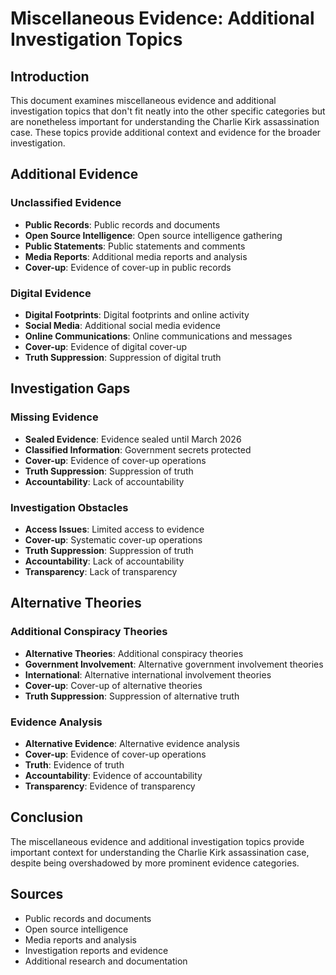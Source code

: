 # Miscellaneous Evidence: Additional Investigation Topics

## Introduction

This document examines miscellaneous evidence and additional investigation topics that don't fit neatly into the other specific categories but are nonetheless important for understanding the Charlie Kirk assassination case. These topics provide additional context and evidence for the broader investigation.

## Additional Evidence

### Unclassified Evidence
- **Public Records**: Public records and documents
- **Open Source Intelligence**: Open source intelligence gathering
- **Public Statements**: Public statements and comments
- **Media Reports**: Additional media reports and analysis
- **Cover-up**: Evidence of cover-up in public records

### Digital Evidence
- **Digital Footprints**: Digital footprints and online activity
- **Social Media**: Additional social media evidence
- **Online Communications**: Online communications and messages
- **Cover-up**: Evidence of digital cover-up
- **Truth Suppression**: Suppression of digital truth

## Investigation Gaps

### Missing Evidence
- **Sealed Evidence**: Evidence sealed until March 2026
- **Classified Information**: Government secrets protected
- **Cover-up**: Evidence of cover-up operations
- **Truth Suppression**: Suppression of truth
- **Accountability**: Lack of accountability

### Investigation Obstacles
- **Access Issues**: Limited access to evidence
- **Cover-up**: Systematic cover-up operations
- **Truth Suppression**: Suppression of truth
- **Accountability**: Lack of accountability
- **Transparency**: Lack of transparency

## Alternative Theories

### Additional Conspiracy Theories
- **Alternative Theories**: Additional conspiracy theories
- **Government Involvement**: Alternative government involvement theories
- **International**: Alternative international involvement theories
- **Cover-up**: Cover-up of alternative theories
- **Truth Suppression**: Suppression of alternative truth

### Evidence Analysis
- **Alternative Evidence**: Alternative evidence analysis
- **Cover-up**: Evidence of cover-up operations
- **Truth**: Evidence of truth
- **Accountability**: Evidence of accountability
- **Transparency**: Evidence of transparency

## Conclusion

The miscellaneous evidence and additional investigation topics provide important context for understanding the Charlie Kirk assassination case, despite being overshadowed by more prominent evidence categories.

## Sources
- Public records and documents
- Open source intelligence
- Media reports and analysis
- Investigation reports and evidence
- Additional research and documentation
